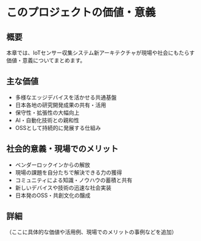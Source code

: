 # このプロジェクトの価値・意義

## 概要

本章では、IoTセンサー収集システム新アーキテクチャが現場や社会にもたらす価値・意義についてまとめます。

## 主な価値

- 多様なエッジデバイスを活かせる共通基盤
- 日本各地の研究開発成果の共有・活用
- 保守性・拡張性の大幅向上
- AI・自動化技術との親和性
- OSSとして持続的に発展する仕組み

## 社会的意義・現場でのメリット

- ベンダーロックインからの解放
- 現場の課題を自分たちで解決できる力の獲得
- コミュニティによる知識・ノウハウの蓄積と共有
- 新しいデバイスや技術の迅速な社会実装
- 日本発のOSS・共創文化の醸成

## 詳細

（ここに具体的な価値や活用例、現場でのメリットの事例などを追加）
